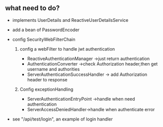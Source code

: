 ## what need to do?

* implements UserDetails and ReactiveUserDetailsService
* add a bean of PasswordEncoder
* config SecurityWebFilterChain
    
    1. config a webFilter to handle jwt authentication
        * ReactiveAuthenticationManager ->just return authentication
        * AuthenticationConverter ->check Authorization header,then get username and authorities
        *  ServerAuthenticationSuccessHandler -> add Authorization header to response
        
    2. Config exceptionHandling
        * ServerAuthenticationEntryPoint ->handle when need authentication
        * ServerAccessDeniedHandler->handle when authenticate error
    
*  see "/api/test/login", an example of login handler      

